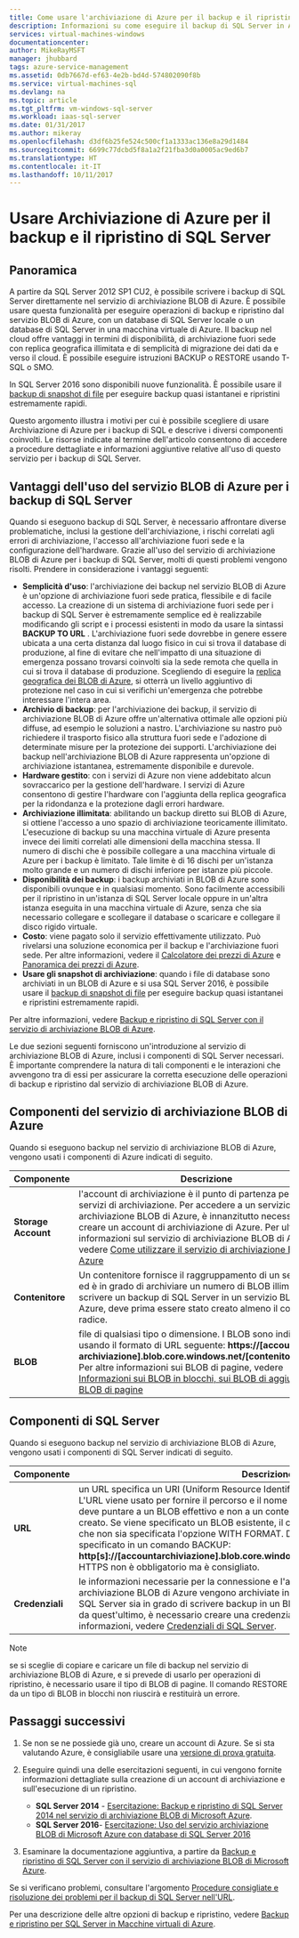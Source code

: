 ```yaml
---
title: Come usare l'archiviazione di Azure per il backup e il ripristino di SQL Server | Documentazione Microsoft
description: Informazioni su come eseguire il backup di SQL Server in Archiviazione di Azure. Vengono illustrati i vantaggi del backup dei database SQL in Archiviazione di Azure.
services: virtual-machines-windows
documentationcenter: 
author: MikeRayMSFT
manager: jhubbard
tags: azure-service-management
ms.assetid: 0db7667d-ef63-4e2b-bd4d-574802090f8b
ms.service: virtual-machines-sql
ms.devlang: na
ms.topic: article
ms.tgt_pltfrm: vm-windows-sql-server
ms.workload: iaas-sql-server
ms.date: 01/31/2017
ms.author: mikeray
ms.openlocfilehash: d3df6b25fe524c500cf1a1333ac136e8a29d1484
ms.sourcegitcommit: 6699c77dcbd5f8a1a2f21fba3d0a0005ac9ed6b7
ms.translationtype: HT
ms.contentlocale: it-IT
ms.lasthandoff: 10/11/2017
---
```

# <a name="use-azure-storage-for-sql-server-backup-and-restore"></a>Usare Archiviazione di Azure per il backup e il ripristino di SQL Server
## <a name="overview"></a>Panoramica
A partire da SQL Server 2012 SP1 CU2, è possibile scrivere i backup di SQL Server direttamente nel servizio di archiviazione BLOB di Azure. È possibile usare questa funzionalità per eseguire operazioni di backup e ripristino dal servizio BLOB di Azure, con un database di SQL Server locale o un database di SQL Server in una macchina virtuale di Azure. Il backup nel cloud offre vantaggi in termini di disponibilità, di archiviazione fuori sede con replica geografica illimitata e di semplicità di migrazione dei dati da e verso il cloud. È possibile eseguire istruzioni BACKUP o RESTORE usando T-SQL o SMO.

In SQL Server 2016 sono disponibili nuove funzionalità. È possibile usare il [backup di snapshot di file](http://msdn.microsoft.com/library/mt169363.aspx) per eseguire backup quasi istantanei e ripristini estremamente rapidi.

Questo argomento illustra i motivi per cui è possibile scegliere di usare Archiviazione di Azure per i backup di SQL e descrive i diversi componenti coinvolti. Le risorse indicate al termine dell'articolo consentono di accedere a procedure dettagliate e informazioni aggiuntive relative all'uso di questo servizio per i backup di SQL Server.

## <a name="benefits-of-using-the-azure-blob-service-for-sql-server-backups"></a>Vantaggi dell'uso del servizio BLOB di Azure per i backup di SQL Server
Quando si eseguono backup di SQL Server, è necessario affrontare diverse problematiche, inclusi la gestione dell'archiviazione, i rischi correlati agli errori di archiviazione, l'accesso all'archiviazione fuori sede e la configurazione dell'hardware. Grazie all'uso del servizio di archiviazione BLOB di Azure per i backup di SQL Server, molti di questi problemi vengono risolti. Prendere in considerazione i vantaggi seguenti:

* **Semplicità d'uso**: l'archiviazione dei backup nel servizio BLOB di Azure è un'opzione di archiviazione fuori sede pratica, flessibile e di facile accesso. La creazione di un sistema di archiviazione fuori sede per i backup di SQL Server è estremamente semplice ed è realizzabile modificando gli script e i processi esistenti in modo da usare la sintassi **BACKUP TO URL** . L'archiviazione fuori sede dovrebbe in genere essere ubicata a una certa distanza dal luogo fisico in cui si trova il database di produzione, al fine di evitare che nell'impatto di una situazione di emergenza possano trovarsi coinvolti sia la sede remota che quella in cui si trova il database di produzione. Scegliendo di eseguire la [replica geografica dei BLOB di Azure](../../../storage/common/storage-redundancy.md), si otterrà un livello aggiuntivo di protezione nel caso in cui si verifichi un'emergenza che potrebbe interessare l'intera area.
* **Archivio di backup**: per l'archiviazione dei backup, il servizio di archiviazione BLOB di Azure offre un'alternativa ottimale alle opzioni più diffuse, ad esempio le soluzioni a nastro. L'archiviazione su nastro può richiedere il trasporto fisico alla struttura fuori sede e l'adozione di determinate misure per la protezione dei supporti. L'archiviazione dei backup nell'archiviazione BLOB di Azure rappresenta un'opzione di archiviazione istantanea, estremamente disponibile e durevole.
* **Hardware gestito**: con i servizi di Azure non viene addebitato alcun sovraccarico per la gestione dell'hardware. I servizi di Azure consentono di gestire l'hardware con l'aggiunta della replica geografica per la ridondanza e la protezione dagli errori hardware.
* **Archiviazione illimitata**: abilitando un backup diretto sui BLOB di Azure, si ottiene l'accesso a uno spazio di archiviazione teoricamente illimitato. L'esecuzione di backup su una macchina virtuale di Azure presenta invece dei limiti correlati alle dimensioni della macchina stessa. Il numero di dischi che è possibile collegare a una macchina virtuale di Azure per i backup è limitato. Tale limite è di 16 dischi per un'istanza molto grande e un numero di dischi inferiore per istanze più piccole.
* **Disponibilità dei backup**: i backup archiviati in BLOB di Azure sono disponibili ovunque e in qualsiasi momento. Sono facilmente accessibili per il ripristino in un'istanza di SQL Server locale oppure in un'altra istanza eseguita in una macchina virtuale di Azure, senza che sia necessario collegare e scollegare il database o scaricare e collegare il disco rigido virtuale.
* **Costo**: viene pagato solo il servizio effettivamente utilizzato. Può rivelarsi una soluzione economica per il backup e l'archiviazione fuori sede. Per altre informazioni, vedere il [Calcolatore dei prezzi di Azure](http://go.microsoft.com/fwlink/?LinkId=277060 "Calcolatore dei prezzi di Azure") e [Panoramica dei prezzi di Azure](http://go.microsoft.com/fwlink/?LinkId=277059 "Panoramica dei prezzi di Azure").
* **Usare gli snapshot di archiviazione**: quando i file di database sono archiviati in un BLOB di Azure e si usa SQL Server 2016, è possibile usare il [backup di snapshot di file](http://msdn.microsoft.com/library/mt169363.aspx) per eseguire backup quasi istantanei e ripristini estremamente rapidi.

Per altre informazioni, vedere [Backup e ripristino di SQL Server con il servizio di archiviazione BLOB di Azure](http://go.microsoft.com/fwlink/?LinkId=271617).

Le due sezioni seguenti forniscono un'introduzione al servizio di archiviazione BLOB di Azure, inclusi i componenti di SQL Server necessari. È importante comprendere la natura di tali componenti e le interazioni che avvengono tra di essi per assicurare la corretta esecuzione delle operazioni di backup e ripristino dal servizio di archiviazione BLOB di Azure.

## <a name="azure-blob-storage-service-components"></a>Componenti del servizio di archiviazione BLOB di Azure
Quando si eseguono backup nel servizio di archiviazione BLOB di Azure, vengono usati i componenti di Azure indicati di seguito.

| Componente | Descrizione |
| --- | --- |
| **Storage Account** |l'account di archiviazione è il punto di partenza per tutti i servizi di archiviazione. Per accedere a un servizio di archiviazione BLOB di Azure, è innanzitutto necessario creare un account di archiviazione di Azure. Per ulteriori informazioni sul servizio di archiviazione BLOB di Azure, vedere [Come utilizzare il servizio di archiviazione BLOB di Azure](https://azure.microsoft.com/develop/net/how-to-guides/blob-storage/) |
| **Contenitore** |Un contenitore fornisce il raggruppamento di un set di BLOB ed è in grado di archiviare un numero di BLOB illimitato. Per scrivere un backup di SQL Server in un servizio BLOB di Azure, deve prima essere stato creato almeno il contenitore radice. |
| **BLOB** |file di qualsiasi tipo o dimensione. I BLOB sono indirizzabili usando il formato di URL seguente: **https://[account di archiviazione].blob.core.windows.net/[contenitore]/[blob]**. Per altre informazioni sui BLOB di pagine, vedere [Informazioni sui BLOB in blocchi, sui BLOB di aggiunta e sui BLOB di pagine](http://msdn.microsoft.com/library/azure/ee691964.aspx) |

## <a name="sql-server-components"></a>Componenti di SQL Server
Quando si eseguono backup nel servizio di archiviazione BLOB di Azure, vengono usati i componenti di SQL Server indicati di seguito.

| Componente | Descrizione |
| --- | --- |
| **URL** |un URL specifica un URI (Uniform Resource Identifier) per un file di backup specifico. L'URL viene usato per fornire il percorso e il nome del file di backup di SQL Server. L'URL deve puntare a un BLOB effettivo e non a un contenitore. Se il BLOB non esiste, verrà creato. Se viene specificato un BLOB esistente, il comando BACKUP non riuscirà a meno che non sia specificata l'opzione WITH FORMAT. Di seguito è riportato un esempio di URL specificato in un comando BACKUP: **http[s]://[accountarchiviazione].blob.core.windows.net/[contenitore]/[FILENAME.bak]**. HTTPS non è obbligatorio ma è consigliato. |
| **Credenziali** |le informazioni necessarie per la connessione e l'autenticazione a un servizio di archiviazione BLOB di Azure vengono archiviate in una credenziale.  Per fare in modo che SQL Server sia in grado di scrivere backup in un BLOB di Azure o di eseguire un ripristino da quest'ultimo, è necessario creare una credenziale di SQL Server. Per altre informazioni, vedere [Credenziali di SQL Server](https://msdn.microsoft.com/library/ms189522.aspx). |

> [!NOTE]
> se si sceglie di copiare e caricare un file di backup nel servizio di archiviazione BLOB di Azure, e si prevede di usarlo per operazioni di ripristino, è necessario usare il tipo di BLOB di pagine. Il comando RESTORE da un tipo di BLOB in blocchi non riuscirà e restituirà un errore.
> 
> 

## <a name="next-steps"></a>Passaggi successivi
1. Se non se ne possiede già uno, creare un account di Azure. Se si sta valutando Azure, è consigliabile usare una [versione di prova gratuita](https://azure.microsoft.com/free/).
2. Eseguire quindi una delle esercitazioni seguenti, in cui vengono fornite informazioni dettagliate sulla creazione di un account di archiviazione e sull'esecuzione di un ripristino.
   
   * **SQL Server 2014** - [Esercitazione: Backup e ripristino di SQL Server 2014 nel servizio di archiviazione BLOB di Microsoft Azure](https://msdn.microsoft.com/library/jj720558\(v=sql.120\).aspx).
   * **SQL Server 2016**- [Esercitazione: Uso del servizio archiviazione BLOB di Microsoft Azure con database di SQL Server 2016](https://msdn.microsoft.com/library/dn466438.aspx)
3. Esaminare la documentazione aggiuntiva, a partire da [Backup e ripristino di SQL Server con il servizio di archiviazione BLOB di Microsoft Azure](https://msdn.microsoft.com/library/jj919148.aspx).

Se si verificano problemi, consultare l'argomento [Procedure consigliate e risoluzione dei problemi per il backup di SQL Server nell'URL](https://msdn.microsoft.com/library/jj919149.aspx).

Per una descrizione delle altre opzioni di backup e ripristino, vedere [Backup e ripristino per SQL Server in Macchine virtuali di Azure](virtual-machines-windows-sql-backup-recovery.md).


